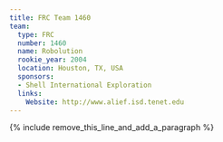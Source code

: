 ```yaml
---
title: FRC Team 1460
team:
  type: FRC
  number: 1460
  name: Robolution
  rookie_year: 2004
  location: Houston, TX, USA
  sponsors:
  - Shell International Exploration
  links:
    Website: http://www.alief.isd.tenet.edu
---
```


{% include remove_this_line_and_add_a_paragraph %}
